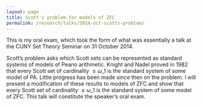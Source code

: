 ```yaml
---
layout: page
title: Scott's problem for models of ZFC
permalink: /research/talks/2014-oct-scotts-problem/
---
```


This is my oral exam, which took the form of what was essentially a talk at the CUNY Set Theory Seminar on 31 October 2014.

Scott’s problem asks which Scott sets can be represented as standard systems of models of Peano arithmetic. Knight and Nadel proved in 1982 that every Scott set of cardinality $\le \omega\_1$ is the standard system of some model of PA. Little progress has been made since then on the problem. I will present a modification of these results to models of ZFC and show that every Scott set of cardinality $\le \omega\_1$ is the standard system of some model of ZFC. This talk will constitute the speaker’s oral exam.
 
